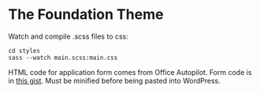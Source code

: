 The Foundation Theme
====================

Watch and compile .scss files to css:

```
cd styles
sass --watch main.scss:main.css
```

HTML code for application form comes from Office Autopilot. Form code is in [this gist](https://gist.github.com/tessalt/f11d652cfd88ba86102e). Must be minified before being pasted into WordPress.